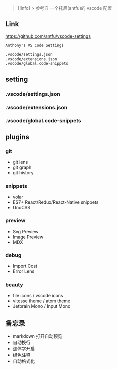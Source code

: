 > [!info] > 参考自 一个托尼(antfu)的 vscode 配置

## Link
https://github.com/antfu/vscode-settings

```md
Anthony's VS Code Settings

.vscode/settings.json
.vscode/extensions.json
.vscode/global.code-snippets
```


## setting

### .vscode/settings.json


### .vscode/extensions.json


### .vscode/global.code-snippets



## plugins

### git
- git lens
- git graph
- git history


### snippets
- volar 
- ES7+ React/Redux/React-Native snippets
- UnoCSS

### preview
- Svg Preview
- Image Preview
- MDX

### debug
- Import Cost
- Error Lens

### beauty

- file icons / vscode icons
- vitesse theme / atom theme
- Jetbrain Mono / Input Mono




## 备忘录
- markdown 打开自动预览
- 自动换行
- 连体字开启
- 绿色注释
- 自动格式化